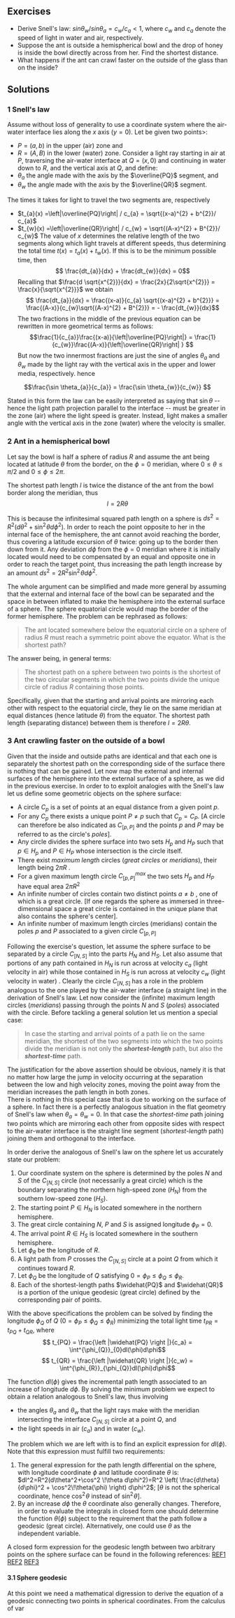 ## Exercises

 - Derive Snell's law: $sin \theta_{w} / sin \theta_{a} = c_{w}/c_{a} < 1$, where $c_{w}$ and $c_{a}$ denote the speed of light in water and air, respectively.
 - Suppose the ant is outside a hemispherical bowl and the drop of honey is inside the bowl directly across from her. Find the shortest distance.
 - What happens if the ant can crawl faster on the outside of the glass than on the inside? 

## Solutions

### 1 Snell's law
Assume without loss of generality to use a coordinate system where the air-water interface lies along the $x$ axis ($y=0$).
Let be given two points>: 
 - $P=(a,b)$ in the upper (air) zone and 
 - $R=(A,B)$ in the lower (water) zone. 
Consider a light ray starting in air at $P$, traversing the air-water interface at $Q=(x,0)$ and continuing in water down to $R$, and the vertical axis at $Q$, and define: 
 - $\theta_{a}$ the angle made with the axis by the $\overline{PQ}$ segment, and
 - $\theta_{w}$ the angle made with the axis by the $\overline{QR}$ segment.

The times it takes for light to travel the two segments are, respectively
 - $t_{a}(x) =\left|\overline{PQ}\right| / c_{a} = \sqrt{(x-a)^{2} + b^{2}}/ c_{a}$
 - $t_{w}(x) =\left|\overline{QR}\right| / c_{w} = \sqrt{(A-x)^{2} + B^{2}}/ c_{w}$ 
The value of $x$ determines the relative length of the two segments along which light travels at different speeds, thus determining the total time $t(x) = t_{a}(x) + t_{w}(x)$. If this is to be the minimum possible time, then 
$$ \frac{dt_{a}}{dx} + \frac{dt_{w}}{dx} = 0$$
Recalling that $\frac{d \sqrt{x^{2}}}{dx} = \frac{2x}{2\sqrt{x^{2}}} = \frac{x}{\sqrt{x^{2}}}$ we obtain
$$ \frac{dt_{a}}{dx} = \frac{(x-a)}{c_{a} \sqrt{(x-a)^{2} + b^{2}}} = \frac{(A-x)}{c_{w}\sqrt{(A-x)^{2} + B^{2}}}  = - \frac{dt_{w}}{dx}$$
The two fractions in the middle of the previous equation can be rewritten in more geometrical terms as follows:
$$\frac{1}{c_{a}}\frac{(x-a)}{\left|\overline{PQ}\right|} = \frac{1}{c_{w}}\frac{(A-x)}{\left|\overline{QR}\right| }  $$
But now the two innermost fractions are just the sine of angles $\theta_{a}$ and $\theta_{w}$ made by the light ray with the vertical axis in the upper and lower media, respectively. hence

$$\frac{\sin \theta_{a}}{c_{a}} = \frac{\sin \theta_{w}}{c_{w}} $$

Stated in this form the law can be easily interpreted as saying that $\sin \theta$ -- hence the light path projection parallel to the interface -- must be greater in the zone (air) where the light speed is greater. Instead, light makes a smaller angle with the vertical axis in the zone (water) where the velocity is smaller. 

### 2 Ant in a hemispherical bowl
Let say the bowl is half a sphere of radius $R$ and assume the ant being located at latitude $\theta$ from the border, on the $\phi=0$ meridian, where $0 \leq \theta \leq \pi/2$ and $0 \leq \phi \leq 2 \pi$.

The shortest path length $l$ is twice the distance of the ant from the bowl border along the meridian, thus 
$$l = 2 R \theta$$

This is because the infinitesimal squared path length on a sphere is $ds^{2} = R^{2} (d\theta^{2} + \sin^2\!\theta d\phi^{2})$. In order to reach the point opposite to her in the internal face of the hemisphere, the ant cannot avoid reaching the border, thus covering a latitude excursion of $\theta$ twice: going up to the border then down from it. Any deviation $d\phi$ from the $\phi=0$ meridian where it is initially located would need to be compensated by an equal and opposite one in order to reach the target point, thus increasing the path length increase by an amount  $ds^{2} = 2 R^{2} \sin^2\!\theta d\phi^{2}$.

The whole argument can be simplified and made more general by assuming that the external and internal face of the bowl can be separated and the space in between  inflated to make the hemisphere into the external surface of a sphere. The sphere equatorial circle would map the border of the former hemisphere. The problem can be rephrased as follows: 
> The ant located somewhere below the equatorial circle on a sphere of radius $R$ must reach a symmetric point above the equator. What is the shortest path?

The answer being, in general terms: 

> The shortest path on a sphere between two points is the shortest of
> the two circular segments in which the two points divide the unique
> circle of radius $R$ containing those points. 

Specifically, given that the starting and arrival points are mirroring each other with respect to the equatorial circle, they lie on the same meridian at equal distances (hence latitude $\theta$) from the equator. The shortest path length (separating distance) between them is therefore $l = 2 R  \theta$. 

### 3 Ant crawling faster on the outside of a bowl
Given that the inside and outside paths are identical and that each one is separately the shortest path on the corresponding side of the surface there is nothing that can be gained. 
Let now map the external and internal surfaces of the hemisphere into the external surface of a sphere, as we did in the previous exercise. In order to to exploit analogies with the Snell's law let us define some geometric objects on the sphere surface:
 - A circle $C_{p}$ is a set of points at an equal distance from a given point $p$. 
 - For any  $C_{p}$ there exists a unique point $P \ne p$ such that $C_{p}=C_{P}$. [A circle can therefore be also indicated as $C_{[p,P]}$ and the points $p$ and $P$ may be referred to as the circle's *poles*].
 - Any circle divides the sphere surface into two sets $H_{p}$ and $H_{P}$ such that $p \in H_{p}$ and $P \in H_{P}$ whose intersection is the circle itself. 
 - There exist *maximum length* circles (*great circles* or *meridians*), their length being $2\pi R$  .   
 -  For a given maximum length circle $C^{max}_{[p,P]}$ the two sets $H_{p}$ and $H_{P}$  have equal area $2\pi R^{2}$ 
 - An infinite number of circles contain two distinct points $a \ne b$ , one of which is a great circle. [If one regards the sphere as immersed in three-dimensional space a great circle is contained in the unique plane that also contains the sphere's center].  
 - An infinite number of maximum length circles (meridians) contain the poles $p$ and $P$ associated to a given circle $C_{[p,P]}$

Following the exercise's question, let assume the sphere surface to be separated by a circle $C_{[N,S]}$ into the parts $H_{N}$ and $H_{S}$. Let also assume that portions of any path contained in $H_{N}$ is run across at velocity $c_{a}$ (light velocity in air) while those contained in $H_{S}$ is run across at velocity $c_{w}$ (light velocity in water) . 
Clearly the circle $C_{[N,S]}$ has a role in the problem analogous to the one played by the air-water interface (a straight line) in the derivation of Snell's law. 
Let now consider the (infinite) maximum length circles (*meridians*) passing through the points $N$ and $S$ (*poles*) associated with the circle. 
Before tackling a general solution let us mention a special case: 
> In case the starting and arrival points of a path lie on the same
> meridian, the shortest of the two segments into which the two points
> divide the meridian is not only the ***shortest-length*** path, but
> also the ***shortest-time*** path. 

The justification for the above assertion should be obvious, namely it is that no matter how large the jump in velocity occurring at the separation between the low and high velocity zones, moving the point away from the meridian increases the path length in both zones.     
There is nothing in this special case that is due to working on the surface of a sphere. In fact there is a perfectly analogous situation in the flat geometry of Snell's law when $\theta_{a} = \theta_{w} = 0$. In that case the *shortest-time* path joining two points which are mirroring each other from opposite sides with respect to the air-water interface is the straight line segment (*shortest-length* path) joining them and orthogonal to the interface.  

In order derive the analogous of Snell's law on the sphere let us accurately state our problem:

 1. Our coordinate system on the sphere is determined by the poles $N$ and $S$ of the $C_{[N,S]}$ circle (not necessarily a great circle) which is the boundary separating the northern high-speed zone ($H_{N}$) from the southern low-speed zone ($H_{S}$).
 2.  The starting point $P \in H_{N}$ is located somewhere in the northern hemisphere. 
 3. The great circle containing $N$, $P$ and $S$ is assigned longitude $\phi_{P}=0$.   
 4. The arrival point $R \in H_{S}$ is located somewhere in the southern hemisphere. 
 5. Let $\phi_{R}$ be the longitude of $R$.   
 6. A light path from $P$ crosses the $C_{[N,S]}$ circle at a point $Q$ from which it continues toward $R$. 
 7.   Let $\phi_{Q}$ be the longitude of $Q$ satisfying  $0 = \phi_{P} \leq \phi_{Q} \leq \phi_{R}$.
 8. Each of the shortest-length paths $\widehat{PQ}$ and $\widehat{QR}$ is a  portion of the unique geodesic (great circle) defined by the corresponding pair of points. 

With the above specifications the problem can be solved by finding the longitude $\phi_{Q}$ of $Q$ ($0 = \phi_{P} \leq \phi_{Q} \leq \phi_{R}$) minimizing the total light time $t_{PR} = t_{PQ} + t_{QR}$, where
$$ t_{PQ} = \frac{\left |\widehat{PQ} \right |}{c_a} = \int^{\phi_{Q}}_{0}dl(\phi)d\phi$$
$$ t_{QR} = \frac{\left |\widehat{QR} \right |}{c_w} = \int^{\phi_{R}}_{\phi_{Q}}dl(\phi)d\phi$$

The function $dl(\phi)$ gives the incremental path length associated to an increase of longitude $d\phi$. By solving the minimum problem we expect to obtain a relation analogous to Snell's law, thus involving 
 - the angles $\theta_{a}$ and $\theta_{w}$ that the light rays make with the meridian intersecting the interface $C_{[N,S]}$ circle at a point $Q$, and
 - the light speeds in air ($c_a$) and in water ($c_w$).

The problem which we are left with is to find an explicit expression for 
$dl(\phi)$. Note that this expression must fulfill two requirements:

 1. The general expression for the path length differential on the sphere, with longitude coordinate $\phi$ and latitude coordinate $\theta$ is: $dl^2=R^2(d\theta^2+\cos^2 \!\theta d\phi^2)=R^2 \left( \frac{d\theta}{d\phi}^2 + \cos^2\!\theta(\phi) \right) d\phi^2$;
[$\theta$ is not the spherical coordinate, hence $\cos^2 \!\theta$ instead of $\sin^2 \!\theta$].
 3. By an increase $d\phi$ the $\theta$ coordinate also generally changes. Therefore, in order to evaluate the integrals in closed form one should determine the function $\theta (\phi)$ subject to the requirement that the path follow a geodesic (great circle). Alternatively, one could use $\theta$ as the independent variable. 

A closed form expression for the geodesic length between two arbitrary points on the sphere surface can be found in the following references: 
[REF1](http://www.damtp.cam.ac.uk/user/reh10/lectures/nst-mmii-handout2.pdf)
[REF2](http://campus.mst.edu/physics/courses/409/Problem-Solutions/HW#5/HW5_prob1_sphere_geodesic.pdf)
[REF3](http://vixra.org/pdf/1404.0016v1.pdf)

 #### 3.1 Sphere geodesic
 At this point we need a mathematical digression to derive the equation of a geodesic connecting two points in spherical coordinates. From the calculus of var 
 

<!--stackedit_data:
eyJoaXN0b3J5IjpbMTI3NTQ3NTAwMV19
-->